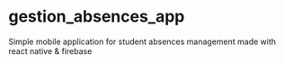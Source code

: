 # gestion_absences_app

Simple mobile application for student absences management made with react native & firebase
